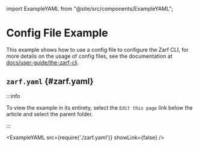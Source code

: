 import ExampleYAML from "@site/src/components/ExampleYAML";

# Config File Example

This example shows how to use a config file to configure the Zarf CLI, for more details on the usage of config files, see the documentation at [docs/user-guide/the-zarf-cli](../../docs/2-the-zarf-cli/index.md#using-a-config-file-to-make-cli-command-flags-declarative).

## `zarf.yaml` {#zarf.yaml}

:::info

To view the example in its entirety, select the `Edit this page` link below the article and select the parent folder.

:::

<ExampleYAML src={require('./zarf.yaml')} showLink={false} />
